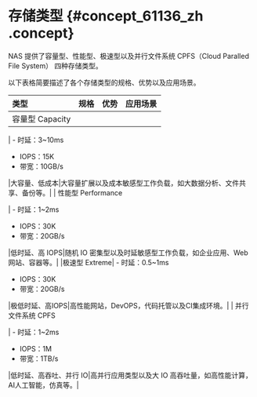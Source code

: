 # 存储类型 {#concept_61136_zh .concept}

NAS 提供了容量型、性能型、极速型以及并行文件系统 CPFS（Cloud Paralled File System） 四种存储类型。

以下表格简要描述了各个存储类型的规格、优势以及应用场景。

|类型|规格|优势|应用场景|
|:-|:-|:-|:---|
| 容量型 Capacity

 | -   时延：3~10ms
-   IOPS：15K
-   带宽：10GB/s

 |大容量、低成本|大容量扩展以及成本敏感型工作负载，如大数据分析、文件共享、备份等。|
| 性能型 Performance

 | -   时延：1~2ms
-   IOPS：30K
-   带宽：20GB/s

 |低时延、高 IOPS|随机 IO 密集型以及时延敏感型工作负载，如企业应用、Web 网站、容器等。|
|极速型 Extreme| -   时延：0.5~1ms
-   IOPS：30K
-   带宽：20GB/s

 |极低时延、高IOPS|高性能网站，DevOPS，代码托管以及CI集成环境。|
| 并行文件系统 CPFS

 | -   时延：1~2ms
-   IOPS：1M
-   带宽：1TB/s

 |低时延、高吞吐、并行 IO|高并行应用类型以及大 IO 高吞吐量，如高性能计算，AI人工智能，仿真等。|

